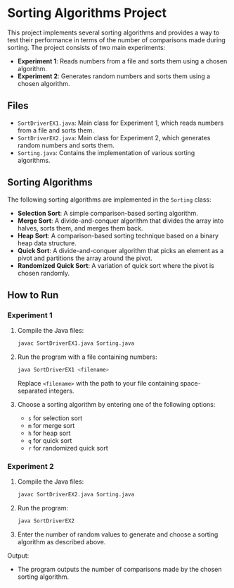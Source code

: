 # Sorting Algorithms Project

This project implements several sorting algorithms and provides a way to test their performance in terms of the number of comparisons made during sorting. The project consists of two main experiments:

- **Experiment 1**: Reads numbers from a file and sorts them using a chosen algorithm.
- **Experiment 2**: Generates random numbers and sorts them using a chosen algorithm.

## Files

- `SortDriverEX1.java`: Main class for Experiment 1, which reads numbers from a file and sorts them.
- `SortDriverEX2.java`: Main class for Experiment 2, which generates random numbers and sorts them.
- `Sorting.java`: Contains the implementation of various sorting algorithms.

## Sorting Algorithms

The following sorting algorithms are implemented in the `Sorting` class:

- **Selection Sort**: A simple comparison-based sorting algorithm.
- **Merge Sort**: A divide-and-conquer algorithm that divides the array into halves, sorts them, and merges them back.
- **Heap Sort**: A comparison-based sorting technique based on a binary heap data structure.
- **Quick Sort**: A divide-and-conquer algorithm that picks an element as a pivot and partitions the array around the pivot.
- **Randomized Quick Sort**: A variation of quick sort where the pivot is chosen randomly.

## How to Run

### Experiment 1

1. Compile the Java files:
   ```bash
   javac SortDriverEX1.java Sorting.java
   ```

2. Run the program with a file containing numbers:
   ```bash
   java SortDriverEX1 <filename>
   ```

   Replace `<filename>` with the path to your file containing space-separated integers.

3. Choose a sorting algorithm by entering one of the following options:
   - `s` for selection sort
   - `m` for merge sort
   - `h` for heap sort
   - `q` for quick sort
   - `r` for randomized quick sort

### Experiment 2

1. Compile the Java files:
   ```bash
   javac SortDriverEX2.java Sorting.java
   ```

2. Run the program:
   ```bash
   java SortDriverEX2
   ```

3. Enter the number of random values to generate and choose a sorting algorithm as described above.

Output: 
- The program outputs the number of comparisons made by the chosen sorting algorithm.
